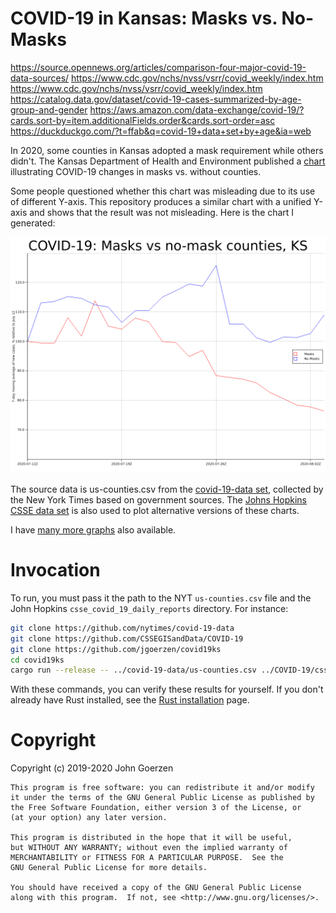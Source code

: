 # COVID-19 in Kansas: Masks vs. No-Masks

https://source.opennews.org/articles/comparison-four-major-covid-19-data-sources/
https://www.cdc.gov/nchs/nvss/vsrr/covid_weekly/index.htm
https://www.cdc.gov/nchs/nvss/vsrr/covid_weekly/index.htm
https://catalog.data.gov/dataset/covid-19-cases-summarized-by-age-group-and-gender
https://aws.amazon.com/data-exchange/covid-19/?cards.sort-by=item.additionalFields.order&cards.sort-order=asc
https://duckduckgo.com/?t=ffab&q=covid-19+data+set+by+age&ia=web

In 2020, some counties in Kansas adopted a mask requirement while others didn't.  The Kansas Department of Health and Environment published a [chart](kdhe-chart.pdf) illustrating COVID-19 changes in masks vs. without counties.

Some people questioned whether this chart was misleading due to its use of different Y-axis.  This repository produces a similar chart with a unified Y-axis and shows that the result was not misleading.  Here is the chart I generated:

![](main.png)

The source data is us-counties.csv from the [covid-19-data set](https://github.com/nytimes/covid-19-data), collected by the New York Times based on government sources.  The [Johns Hopkins CSSE data set](https://github.com/CSSEGISandData/COVID-19) is also used to plot alternative versions of these charts.

I have [many more graphs](images/README.md) also available.

# Invocation

To run, you must pass it the path to the NYT `us-counties.csv` file and the John Hopkins `csse_covid_19_daily_reports` directory.  For instance:

``` sh
git clone https://github.com/nytimes/covid-19-data
git clone https://github.com/CSSEGISandData/COVID-19
git clone https://github.com/jgoerzen/covid19ks
cd covid19ks
cargo run --release -- ../covid-19-data/us-counties.csv ../COVID-19/csse_covid_19_data/csse_covid_19_daily_reports
```

With these commands, you can verify these results for yourself.  If you don't already have Rust installed, see the [Rust installation](https://www.rust-lang.org/tools/install) page.

# Copyright

Copyright (c) 2019-2020 John Goerzen

    This program is free software: you can redistribute it and/or modify
    it under the terms of the GNU General Public License as published by
    the Free Software Foundation, either version 3 of the License, or
    (at your option) any later version.

    This program is distributed in the hope that it will be useful,
    but WITHOUT ANY WARRANTY; without even the implied warranty of
    MERCHANTABILITY or FITNESS FOR A PARTICULAR PURPOSE.  See the
    GNU General Public License for more details.

    You should have received a copy of the GNU General Public License
    along with this program.  If not, see <http://www.gnu.org/licenses/>.

